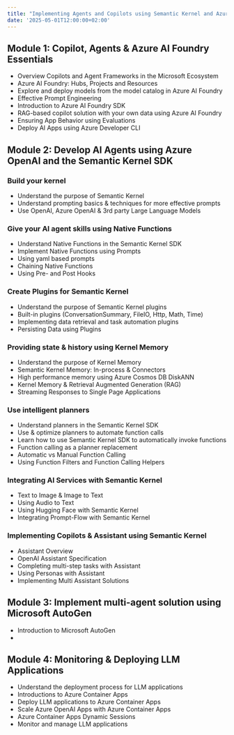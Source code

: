 ```yaml
---
title: "Implementing Agents and Copilots using Semantic Kernel and Azure AI Agent Service"
date: '2025-05-01T12:00:00+02:00'
---
```


## Module 1: Copilot, Agents & Azure AI Foundry Essentials

- Overview Copilots and Agent Frameworks in the Microsoft Ecosystem
- Azure AI Foundry: Hubs, Projects and Resources
- Explore and deploy models from the model catalog in Azure AI Foundry
- Effective Prompt Engineering
- Introduction to Azure AI Foundry SDK
- RAG-based copilot solution with your own data using Azure AI Foundry
- Ensuring App Behavior using Evaluations
- Deploy AI Apps using Azure Developer CLI

## Module 2: Develop AI Agents using Azure OpenAI and the Semantic Kernel SDK

### Build your kernel

- Understand the purpose of Semantic Kernel
- Understand prompting basics & techniques for more effective prompts
- Use OpenAI, Azure OpenAI & 3rd party Large Language Models

### Give your AI agent skills using Native Functions

- Understand Native Functions in the Semantic Kernel SDK
- Implement Native Functions using Prompts
- Using yaml based prompts
- Chaining Native Functions
- Using Pre- and Post Hooks

### Create Plugins for Semantic Kernel

- Understand the purpose of Semantic Kernel plugins
- Built-in plugins (ConversationSummary, FileIO, Http, Math, Time)
- Implementing data retrieval and task automation plugins
- Persisting Data using Plugins

### Providing state & history using Kernel Memory

- Understand the purpose of Kernel Memory
- Semantic Kernel Memory: In-process & Connectors
- High performance memory using Azure Cosmos DB DiskANN
- Kernel Memory & Retrieval Augmented Generation (RAG)
- Streaming Responses to Single Page Applications

### Use intelligent planners

- Understand planners in the Semantic Kernel SDK
- Use & optimize planners to automate function calls
- Learn how to use Semantic Kernel SDK to automatically invoke functions
- Function calling as a planner replacement
- Automatic vs Manual Function Calling
- Using Function Filters and Function Calling Helpers

### Integrating AI Services with Semantic Kernel

- Text to Image & Image to Text
- Using Audio to Text
- Using Hugging Face with Semantic Kernel
- Integrating Prompt-Flow with Semantic Kernel

### Implementing Copilots & Assistant using Semantic Kernel

- Assistant Overview
- OpenAI Assistant Specification
- Completing multi-step tasks with Assistant
- Using Personas with Assistant
- Implementing Multi Assistant Solutions

## Module 3: Implement multi-agent solution using Microsoft AutoGen

- Introduction to Microsoft AutoGen
-

## Module 4: Monitoring & Deploying LLM Applications

- Understand the deployment process for LLM applications
- Introductions to Azure Container Apps
- Deploy LLM applications to Azure Container Apps
- Scale Azure OpenAI Apps with Azure Container Apps
- Azure Container Apps Dynamic Sessions
- Monitor and manage LLM applications
